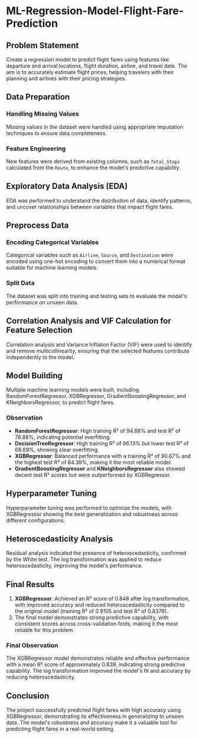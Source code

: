 # ML-Regression-Model-Flight-Fare-Prediction
## Problem Statement
Create a regression model to predict flight fares using features like departure and arrival locations, flight duration, airline, and travel date. The aim is to accurately estimate flight prices, helping travelers with their planning and airlines with their pricing strategies.
## Data Preparation

### Handling Missing Values
Missing values in the dataset were handled using appropriate imputation techniques to ensure data completeness.

### Feature Engineering
New features were derived from existing columns, such as `Total_Stops` calculated from the `Route`, to enhance the model's predictive capability.

## Exploratory Data Analysis (EDA)
EDA was performed to understand the distribution of data, identify patterns, and uncover relationships between variables that impact flight fares.

## Preprocess Data

### Encoding Categorical Variables
Categorical variables such as `Airline`, `Source`, and `Destination` were encoded using one-hot encoding to convert them into a numerical format suitable for machine learning models.

### Split Data
The dataset was split into training and testing sets to evaluate the model's performance on unseen data.

## Correlation Analysis and VIF Calculation for Feature Selection
Correlation analysis and Variance Inflation Factor (VIF) were used to identify and remove multicollinearity, ensuring that the selected features contribute independently to the model.

## Model Building

Multiple machine learning models were built, including RandomForestRegressor, XGBRegressor, GradientBoostingRegressor, and KNeighborsRegressor, to predict flight fares.

### Observation
- **RandomForestRegressor**: High training R² of 94.68% and test R² of 78.88%, indicating potential overfitting.
- **DecisionTreeRegressor**: High training R² of 96.13% but lower test R² of 68.69%, showing clear overfitting.
- **XGBRegressor**: Balanced performance with a training R² of 90.67% and the highest test R² of 84.39%, making it the most reliable model.
- **GradientBoostingRegressor** and **KNeighborsRegressor** also showed decent test R² scores but were outperformed by XGBRegressor.

## Hyperparameter Tuning

Hyperparameter tuning was performed to optimize the models, with XGBRegressor showing the best generalization and robustness across different configurations.

## Heteroscedasticity Analysis

Residual analysis indicated the presence of heteroscedasticity, confirmed by the White test. The log transformation was applied to reduce heteroscedasticity, improving the model's performance.

## Final Results

1. **XGBRegressor**: Achieved an R² score of 0.848 after log transformation, with improved accuracy and reduced heteroscedasticity compared to the original model (training R² of 0.9105 and test R² of 0.8376).
2. The final model demonstrates strong predictive capability, with consistent scores across cross-validation folds, making it the most reliable for this problem.

### Final Observation
The XGBRegressor model demonstrates reliable and effective performance with a mean R² score of approximately 0.839, indicating strong predictive capability. The log transformation improved the model's fit and accuracy by reducing heteroscedasticity.

## Conclusion

The project successfully predicted flight fares with high accuracy using XGBRegressor, demonstrating its effectiveness in generalizing to unseen data. The model's robustness and accuracy make it a valuable tool for predicting flight fares in a real-world setting.
